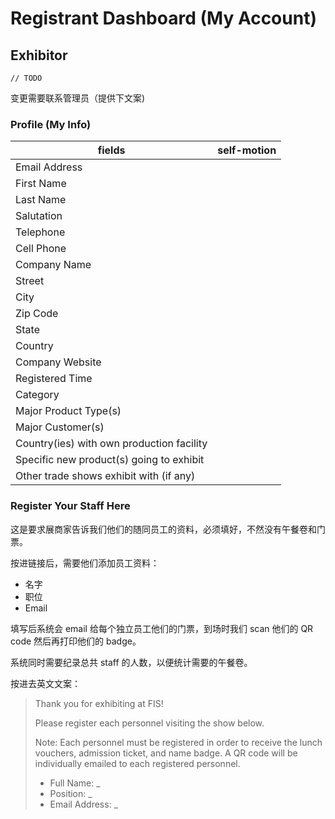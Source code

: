 # Registrant Dashboard (My Account)
## Exhibitor
`// TODO`

变更需要联系管理员（提供下文案)
### Profile (My Info)
| fields | self-motion |
| --- | --- |
| Email Address |  |
| First Name |  |
| Last Name |  |
|Salutation||
| Telephone |  |
| Cell Phone |  |
| Company Name|  |
| Street |  |
| City |  |
|Zip Code||
| State |  |
| Country |  |
|Company Website||
|Registered Time||
|Category||
|Major Product Type(s)||
|Major Customer(s)||
|Country(ies) with own production facility||
|Specific new product(s) going to exhibit||
|Other trade shows exhibit with (if any)||

### Register Your Staff Here
这是要求展商家告诉我们他们的随同员工的资料，必须填好，不然没有午餐卷和门票。

按进链接后，需要他们添加员工资料：
- 名字
- 职位
- Email

填写后系统会 email 给每个独立员工他们的门票，到场时我们 scan 他们的 QR code 然后再打印他们的 badge。

系统同时需要纪录总共 staff 的人数，以便统计需要的午餐卷。

按进去英文文案：
>Thank you for exhibiting at FIS!
>
>Please register each personnel visiting the show below.
>
>Note: Each personnel must be registered in order to receive the lunch vouchers, admission ticket, and name badge. A QR code will be individually emailed to each registered personnel.
>
> - Full Name: _
> - Position: _
> - Email Address: _
